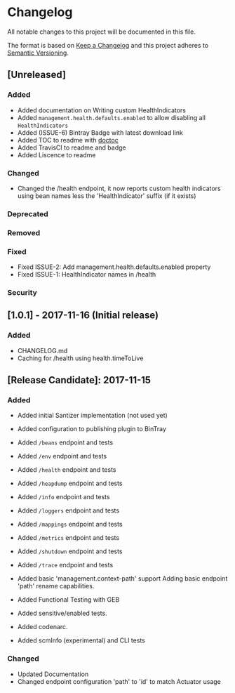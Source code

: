 # Changelog
All notable changes to this project will be documented in this file.

The format is based on [Keep a Changelog](http://keepachangelog.com/en/1.0.0/)
and this project adheres to [Semantic Versioning](http://semver.org/spec/v2.0.0.html).

## [Unreleased]
### Added 
 - Added documentation on Writing custom HealthIndicators
 - Added ``management.health.defaults.enabled`` to allow disabling all ``HealthIndicators``
 - Added (ISSUE-6) Bintray Badge with latest download link
 - Added TOC to readme with [doctoc](https://github.com/thlorenz/doctoc)
 - Added TravisCI to readme and badge
 - Added Liscence to readme
### Changed
 - Changed the /health endpoint, it now reports custom health indicators using bean names less the 'HealthIndicator' suffix (if it exists)
### Deprecated 
### Removed
### Fixed
 - Fixed ISSUE-2: Add management.health.defaults.enabled property
 - Fixed ISSUE-1: HealthIndicator names in /health
### Security

## [1.0.1] - 2017-11-16 (Initial release)
### Added
- CHANGELOG.md
- Caching for /health using health.timeToLive


## [Release Candidate]: 2017-11-15
### Added
- Added initial Santizer implementation (not used yet)
- Added configuration to publishing plugin to BinTray
- Added ``/beans`` endpoint and tests
- Added ``/env`` endpoint and tests
- Added ``/health`` endpoint and tests
- Added ``/heapdump`` endpoint and tests
- Added ``/info`` endpoint and tests
- Added ``/loggers`` endpoint and tests
- Added ``/mappings`` endpoint and tests
- Added ``/metrics`` endpoint and tests
- Added ``/shutdown`` endpoint and tests
- Added ``/trace`` endpoint and tests
- Added basic 'management.context-path' support Adding basic endpoint 'path' rename capabilities.
        
- Added Functional Testing with GEB
- Added sensitive/enabled tests.
- Added codenarc.
- Added scmInfo (experimental) and CLI tests

### Changed
- Updated Documentation
- Changed endpoint configuration 'path' to 'id' to match Actuator usage
